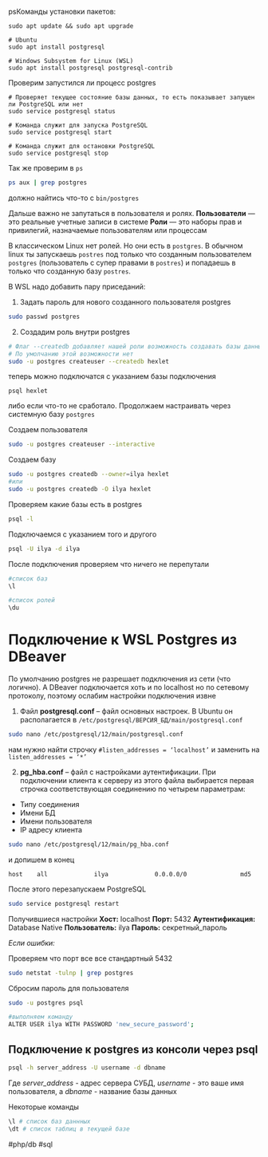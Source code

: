 psКоманды установки пакетов:
```
sudo apt update && sudo apt upgrade

# Ubuntu
sudo apt install postgresql

# Windows Subsystem for Linux (WSL)
sudo apt install postgresql postgresql-contrib
```

Проверим запустился ли процесс postgres
```
# Проверяет текущее состояние базы данных, то есть показывает запущен ли PostgreSQL или нет
sudo service postgresql status

# Команда служит для запуска PostgreSQL
sudo service postgresql start

# Команда служит для остановки PostgreSQL
sudo service postgresql stop
```

Так же проверим в `ps` 
```bash
ps aux | grep postgres
```
должно найтись что-то с  `bin/postgres`

Дальше важно не запутаться в пользователя и ролях. 
**Пользователи** — это реальные учетные записи в системе
**Роли** — это наборы прав и привилегий, назначаемые пользователям или процессам

В классическом Linux нет ролей. Но они есть в `postgres`.  В обычном linux ты запускаешь `postres` под только что созданным пользователем `postgres` (пользователь с супер правами в `postres`) и попадаешь в только что созданную базу  `postres`.  

В WSL надо добавить пару приседаний:

1. Задать пароль для нового созданного пользователя postgres
```bash
sudo passwd postgres
```

2. Создадим роль внутри postgres  
```bash
# Флаг --createdb добавляет нашей роли возможность создавать базы данных
# По умолчанию этой возможности нет
sudo -u postgres createuser --createdb hexlet
```

теперь можно подключатся с указанием базы подключения
```
psql hexlet
```

либо если что-то не сработало. Продолжаем настраивать через системную базу `postgres`

Создаем пользователя
```bash
sudo -u postgres createuser --interactive
```
Создаем базу
```bash
sudo -u postgres createdb --owner=ilya hexlet
#или 
sudo -u postgres createdb -O ilya hexlet
```
Проверяем какие базы есть в postgres
```bash
psql -l
```

Подключаемся с указанием того и другого
```bash
psql -U ilya -d ilya
```

После подключения проверяем что ничего не перепутали
```bash
#список баз
\l

#список ролей
\du
```


# Подключение к WSL Postgres из DBeaver

По умолчанию postgres не разрешает подключения из сети (что логично). А DBeaver подключается хоть и по localhost но по сетевому протоколу, поэтому ослабим настройки подключения извне

1. Файл **postgresql.conf** – файл основных настроек. В Ubuntu он располагается в `/etc/postgresql/ВЕРСИЯ_БД/main/postgresql.conf`

```bash
sudo nano /etc/postgresql/12/main/postgresql.conf
```

нам нужно найти строчку `#listen_addresses = ‘localhost’` и заменить на `listen_addresses = ‘*’`

2. **pg_hba.conf** – файл с настройками аутентификации. При подключении клиента к серверу из этого файла выбирается первая строчка соответствующая соединению по четырем параметрам:
- Типу соединения
- Имени БД
- Имени пользователя
- IP адресу клиента
```bash
sudo nano /etc/postgresql/12/main/pg_hba.conf
```

и допишем в конец
```
host    all             ilya             0.0.0.0/0               md5
```

После этого перезапускаем PostgreSQL
```bash
sudo service postgresql restart
```

Получившиеся настройки
**Хост:** localhost
**Порт:** 5432
**Аутентификация:** Database Native
**Пользователь:** ilya
**Пароль:** секретный_пароль

*Если ошибки:*

Проверяем что порт все все стандартный 5432 
```bash
sudo netstat -tulnp | grep postgres
```

Сбросим пароль для пользователя
```bash
sudo -u postgres psql

#выполняем команду
ALTER USER ilya WITH PASSWORD 'new_secure_password';
```


## Подключение к postgres из консоли через psql 

```bash
psql -h server_address -U username -d dbname
```
Где _server_address_ - адрес сервера СУБД, *username* - это ваше имя пользователя, а *dbname* - название базы данных

Некоторые команды
```bash
\l # список баз даннных 
\dt # список таблиц в текущей базе
```


#php/db #sql